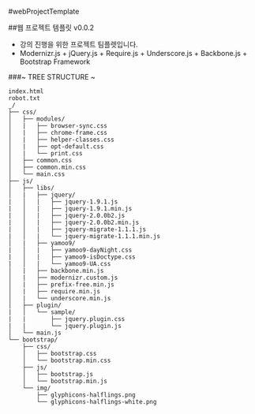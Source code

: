 #webProjectTemplate


##웹 프로젝트 템플릿 v0.0.2
- 강의 진행을 위한 프로젝트 팀플렛입니다.
- Modernizr.js + jQuery.js + Require.js + Underscore.js + Backbone.js + Bootstrap Framework


###~ TREE STRUCTURE ~

    index.html
    robot.txt
    _/
    ├── css/
    │   ├── modules/
    │   |   ├── browser-sync.css
    │   |   ├── chrome-frame.css
    │   |   ├── helper-classes.css
    │   |   ├── opt-default.css
    │   |   └── print.css
    │   ├── common.css
    │   ├── common.min.css
    │   └── main.css
    ├── js/
    │   ├── libs/
    │   |   ├── jquery/
    |   │   |   ├── jquery-1.9.1.js
    |   │   |   ├── jquery-1.9.1.min.js
    |   │   |   ├── jquery-2.0.0b2.js
    |   │   |   ├── jquery-2.0.0b2.min.js
    |   │   |   ├── jquery-migrate-1.1.1.js
    |   │   |   └── jquery-migrate-1.1.1.min.js
    │   |   ├── yamoo9/
    |   │   |   ├── yamoo9-dayNight.css
    |   │   |   ├── yamoo9-isDoctype.css
    |   │   |   └── yamoo9-UA.css
    │   |   ├── backbone.min.js
    │   |   ├── modernizr.custom.js
    │   |   ├── prefix-free.min.js
    │   |   ├── require.min.js
    │   |   └── underscore.min.js
    │   ├── plugin/
    |   │   └── sample/
    |   |       ├── jquery.plugin.css
    |   |       └── jquery.plugin.js
    │   └── main.js
    └── bootstrap/
        ├── css/
        │   ├── bootstrap.css
        │   └── bootstrap.min.css
        ├── js/
        │   ├── bootstrap.js
        │   └── bootstrap.min.js
        └── img/
            ├── glyphicons-halflings.png
            └── glyphicons-halflings-white.png

